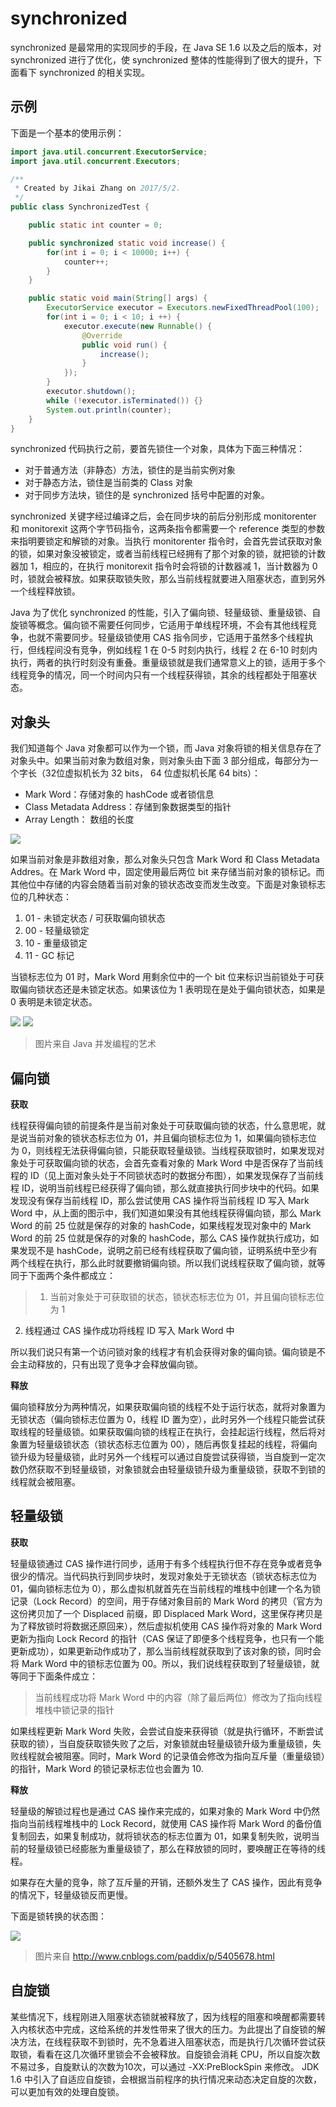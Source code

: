 # synchronized

<!-- toc -->

synchronized 是最常用的实现同步的手段，在 Java SE 1.6 以及之后的版本，对 synchronized 进行了优化，使 synchronized 整体的性能得到了很大的提升，下面看下 synchronized 的相关实现。

## 示例
下面是一个基本的使用示例：
```java
import java.util.concurrent.ExecutorService;
import java.util.concurrent.Executors;

/**
 * Created by Jikai Zhang on 2017/5/2.
 */
public class SynchronizedTest {

    public static int counter = 0;

    public synchronized static void increase() {
        for(int i = 0; i < 10000; i++) {
            counter++;
        }
    }

    public static void main(String[] args) {
        ExecutorService executor = Executors.newFixedThreadPool(100);
        for(int i = 0; i < 10; i ++) {
            executor.execute(new Runnable() {
                @Override
                public void run() {
                    increase();
                }
            });
        }
        executor.shutdown();
        while (!executor.isTerminated()) {}
        System.out.println(counter);
    }
}
```
synchronized 代码执行之前，要首先锁住一个对象，具体为下面三种情况：
* 对于普通方法（非静态）方法，锁住的是当前实例对象
* 对于静态方法，锁住是当前类的 Class 对象
* 对于同步方法块，锁住的是 synchronized 括号中配置的对象。

synchronized 关键字经过编译之后，会在同步块的前后分别形成 monitorenter 和 monitorexit 这两个字节码指令，这两条指令都需要一个 reference 类型的参数来指明要锁定和解锁的对象。当执行 monitorenter 指令时，会首先尝试获取对象的锁，如果对象没被锁定，或者当前线程已经拥有了那个对象的锁，就把锁的计数器加 1，相应的，在执行 monitorexit 指令时会将锁的计数器减 1，当计数器为 0 时，锁就会被释放。如果获取锁失败，那么当前线程就要进入阻塞状态，直到另外一个线程释放锁。

Java 为了优化 synchronized 的性能，引入了偏向锁、轻量级锁、重量级锁、自旋锁等概念。偏向锁不需要任何同步，它适用于单线程环境，不会有其他线程竞争，也就不需要同步。轻量级锁使用 CAS 指令同步，它适用于虽然多个线程执行，但线程间没有竞争，例如线程 1 在 0-5 时刻内执行，线程 2 在 6-10 时刻内执行，两者的执行时刻没有重叠。重量级锁就是我们通常意义上的锁，适用于多个线程竞争的情况，同一个时间内只有一个线程获得锁，其余的线程都处于阻塞状态。


## 对象头
我们知道每个 Java 对象都可以作为一个锁，而 Java 对象将锁的相关信息存在了对象头中。如果当前对象为数组对象，则对象头由下面 3 部分组成，每部分为一个字长（32位虚拟机长为 32 bits， 64 位虚拟机长尾 64 bits）：
* Mark Word：存储对象的 hashCode 或者锁信息
* Class Metadata Address：存储到象数据类型的指针
* Array Length： 数组的长度

![](/images/对象头.png)

如果当前对象是非数组对象，那么对象头只包含 Mark Word 和 Class Metadata Addres。在 Mark Word 中，固定使用最后两位 bit 来存储当前对象的锁标记。而其他位中存储的内容会随着当前对象的锁状态改变而发生改变。下面是对象锁标志位的几种状态：
1. 01 - 未锁定状态 / 可获取偏向锁状态
2. 00 - 轻量级锁定
3. 10 - 重量级锁定
4. 11 - GC 标记

当锁标志位为 01 时，Mark Word 用剩余位中的一个 bit 位来标识当前锁处于可获取偏向锁状态还是未锁定状态。如果该位为 1 表明现在是处于偏向锁状态，如果是 0 表明是未锁定状态。

![](/images/对象头1.png)
![](/images/对象头2.png)
> 图片来自 Java 并发编程的艺术

## 偏向锁
**获取**

线程获得偏向锁的前提条件是当前对象处于可获取偏向锁的状态，什么意思呢，就是说当前对象的锁状态标志位为 01，并且偏向锁标志位为 1，如果偏向锁标志位为 0，则线程无法获得偏向锁，只能获取轻量级锁。当线程获取锁时，如果发现对象处于可获取偏向锁的状态，会首先查看对象的 Mark Word 中是否保存了当前线程的 ID（见上面对象头处于不同锁状态时的数据分布图），如果发现保存了当前线程 ID，说明当前线程已经获得了偏向锁，那么就直接执行同步块中的代码。如果发现没有保存当前线程 ID，那么尝试使用 CAS 操作将当前线程 ID 写入 Mark Word 中，从上面的图示中，我们知道如果没有其他线程获得偏向锁，那么 Mark Word 的前 25 位就是保存的对象的 hashCode，如果线程发现对象中的 Mark Word 的前 25 位就是保存的对象的 hashCode，那么 CAS 操作就执行成功，如果发现不是 hashCode，说明之前已经有线程获取了偏向锁，证明系统中至少有两个线程在执行，那么此时就要撤销偏向锁。所以我们说线程获取了偏向锁，就等同于下面两个条件都成立：
> 1. 当前对象处于可获取锁的状态，锁状态标志位为 01，并且偏向锁标志位为 1
2. 线程通过 CAS 操作成功将线程 ID 写入 Mark Word 中

所以我们说只有第一个访问锁对象的线程才有机会获得对象的偏向锁。偏向锁是不会主动释放的，只有出现了竞争才会释放偏向锁。

**释放**

偏向锁释放分为两种情况，如果获取偏向锁的线程不处于运行状态，就将对象置为无锁状态（偏向锁标志位置为 0，线程 ID 置为空），此时另外一个线程只能尝试获取线程的轻量级锁。如果获取偏向锁的线程正在执行，会挂起运行线程，然后将对象置为轻量级锁状态（锁状态标志位置为 00），随后再恢复挂起的线程，将偏向锁升级为轻量级锁，此时另外一个线程可以通过自旋尝试获得锁，当自旋到一定次数仍然获取不到轻量级锁，对象锁就会由轻量级锁升级为重量级锁，获取不到锁的线程就会被阻塞。


## 轻量级锁
**获取**

轻量级锁通过 CAS 操作进行同步，适用于有多个线程执行但不存在竞争或者竞争很少的情况。当代码执行到同步块时，发现对象处于无锁状态（锁状态标志位为 01，偏向锁标志位为 0），那么虚拟机就首先在当前线程的堆栈中创建一个名为锁记录（Lock Record）的空间，用于存储对象目前的 Mark Word 的拷贝（官方为这份拷贝加了一个 Displaced 前缀，即 Displaced Mark Word，这里保存拷贝是为了释放锁时将数据还原回来），然后虚拟机使用 CAS 操作将对象的 Mark Word 更新为指向 Lock Record 的指针（CAS 保证了即便多个线程竞争，也只有一个能更新成功），如果更新动作成功了，那么当前线程就获取到了该对象的锁，同时会将 Mark Word 中的锁标志位置为 00。所以，我们说线程获取到了轻量级锁，就等同于下面条件成立：
> 当前线程成功将 Mark Word 中的内容（除了最后两位）修改为了指向线程堆栈中锁记录的指针

如果线程更新 Mark Word 失败，会尝试自旋来获得锁（就是执行循环，不断尝试获取的锁），当自旋获取锁失败了之后，对象锁就由轻量级锁升级为重量级锁，失败线程就会被阻塞。同时，Mark Word 的记录值会修改为指向互斥量（重量级锁）的指针，Mark Word 的锁记录标志位也会置为 10.

**释放**

轻量级的解锁过程也是通过 CAS 操作来完成的，如果对象的 Mark Word 中仍然指向当前线程堆栈中的 Lock Record，就使用 CAS 操作将 Mark Word 的备份值复制回去，如果复制成功，就将锁状态的标志位置为 01，如果复制失败，说明当前的轻量级锁已经膨胀为重量级锁了，那么在释放锁的同时，要唤醒正在等待的线程。

如果存在大量的竞争，除了互斥量的开销，还额外发生了 CAS 操作，因此有竞争的情况下，轻量级锁反而更慢。

下面是锁转换的状态图：

![](/images/锁转换.jpg)
> 图片来自 http://www.cnblogs.com/paddix/p/5405678.html

## 自旋锁

某些情况下，线程刚进入阻塞状态锁就被释放了，因为线程的阻塞和唤醒都需要转入内核状态中完成，这给系统的并发性带来了很大的压力。为此提出了自旋锁的解决方法，在线程获取不到锁时，先不急着进入阻塞状态，而是执行几次循环尝试获取锁，看看在这几次循环里锁会不会被释放。自旋锁会消耗 CPU，所以自旋次数不易过多，自旋默认的次数为10次，可以通过 -XX:PreBlockSpin 来修改。 JDK 1.6 中引入了自适应自旋锁，会根据当前程序的执行情况来动态决定自旋的次数，可以更加有效的处理自旋锁。
